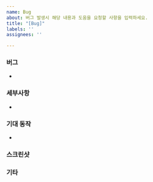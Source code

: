 ```yaml
---
name: Bug
about: 버그 발생시 해당 내용과 도움을 요청할 사항을 입력하세요.
title: "[Bug]"
labels: ''
assignees: ''

---
```


### 버그

- 

### 세부사항

- 

### 기대 동작

-

### 스크린샷


### 기타
